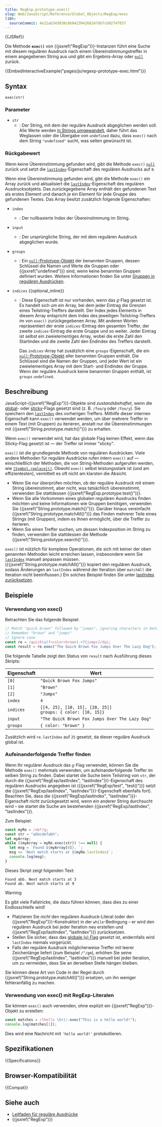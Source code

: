 ```yaml
---
title: RegExp.prototype.exec()
slug: Web/JavaScript/Reference/Global_Objects/RegExp/exec
l10n:
  sourceCommit: 4e21ab343030c6b842394266247db7cb0274f037
---
```


{{JSRef}}

Die Methode **`exec()`** von {{jsxref("RegExp")}}-Instanzen führt eine Suche mit diesem regulären Ausdruck nach einem Übereinstimmungstreffer in einem angegebenen String aus und gibt ein Ergebnis-Array oder [`null`](/de/docs/Web/JavaScript/Reference/Operators/null) zurück.

{{EmbedInteractiveExample("pages/js/regexp-prototype-exec.html")}}

## Syntax

```js-nolint
exec(str)
```

### Parameter

- `str`
  - : Der String, mit dem der reguläre Ausdruck abgeglichen werden soll. Alle Werte werden [in Strings umgewandelt](/de/docs/Web/JavaScript/Reference/Global_Objects/String#string_coercion), daher führt das Weglassen oder die Übergabe von `undefined` dazu, dass `exec()` nach dem String `"undefined"` sucht, was selten gewünscht ist.

### Rückgabewert

Wenn keine Übereinstimmung gefunden wird, gibt die Methode `exec()` [`null`](/de/docs/Web/JavaScript/Reference/Operators/null) zurück und setzt die [`lastIndex`](/de/docs/Web/JavaScript/Reference/Global_Objects/RegExp/lastIndex)-Eigenschaft des regulären Ausdrucks auf `0`.

Wenn eine Übereinstimmung gefunden wird, gibt die Methode `exec()` ein Array zurück und aktualisiert die [`lastIndex`](/de/docs/Web/JavaScript/Reference/Global_Objects/RegExp/lastIndex)-Eigenschaft des regulären Ausdrucksobjekts. Das zurückgegebene Array enthält den gefundenen Text als erstes Element und danach je ein Element für jede Gruppe des gefundenen Textes. Das Array besitzt zusätzlich folgende Eigenschaften:

- `index`
  - : Der nullbasierte Index der Übereinstimmung im String.
- `input`
  - : Der ursprüngliche String, der mit dem regulären Ausdruck abgeglichen wurde.
- `groups`
  - : Ein [`null`-Prototype-Objekt](/de/docs/Web/JavaScript/Reference/Global_Objects/Object#null-prototype_objects) der benannten Gruppen, dessen Schlüssel die Namen und Werte die Gruppen oder {{jsxref("undefined")}} sind, wenn keine benannten Gruppen definiert wurden. Weitere Informationen finden Sie unter [Gruppen in regulären Ausdrücken](/de/docs/Web/JavaScript/Guide/Regular_expressions/Groups_and_backreferences).
- `indices` {{optional_inline}}

  - : Diese Eigenschaft ist nur vorhanden, wenn das [`d`](/de/docs/Web/JavaScript/Reference/Global_Objects/RegExp/hasIndices)-Flag gesetzt ist. Es handelt sich um ein Array, bei dem jeder Eintrag die Grenzen eines Teilstring-Treffers darstellt. Der Index jedes Elements in diesem Array entspricht dem Index des jeweiligen Teilstring-Treffers im von `exec()` zurückgegebenen Array. Mit anderen Worten repräsentiert der erste `indices`-Eintrag den gesamten Treffer, der zweite `indices`-Eintrag die erste Gruppe und so weiter. Jeder Eintrag ist selbst ein zweielementiges Array, wobei die erste Zahl den Startindex und die zweite Zahl den Endindex des Treffers darstellt.

    Das `indices`-Array hat zusätzlich eine `groups`-Eigenschaft, die ein [`null`-Prototype-Objekt](/de/docs/Web/JavaScript/Reference/Global_Objects/Object#null-prototype_objects) aller benannten Gruppen enthält. Die Schlüssel sind die Namen der Gruppen, und jeder Wert ist ein zweielementiges Array mit dem Start- und Endindex der Gruppe. Wenn der reguläre Ausdruck keine benannten Gruppen enthält, ist `groups` `undefined`.

## Beschreibung

JavaScript-{{jsxref("RegExp")}}-Objekte sind _zustandsbehaftet_, wenn die [global](/de/docs/Web/JavaScript/Reference/Global_Objects/RegExp/global)- oder [sticky](/de/docs/Web/JavaScript/Reference/Global_Objects/RegExp/sticky)-Flags gesetzt sind (z. B. `/foo/g` oder `/foo/y`). Sie speichern den [`lastIndex`](/de/docs/Web/JavaScript/Reference/Global_Objects/RegExp/lastIndex) des vorherigen Treffers. Mithilfe dieser internen Eigenschaft kann `exec()` verwendet werden, um über mehrere Treffer in einem Text (mit Gruppen) zu iterieren, anstatt nur die Übereinstimmungen mit {{jsxref("String.prototype.match()")}} zu erhalten.

Wenn `exec()` verwendet wird, hat das globale Flag keinen Effekt, wenn das Sticky-Flag gesetzt ist — der Treffer ist immer "sticky".

`exec()` ist die grundlegende Methode von regulären Ausdrücken. Viele andere Methoden für reguläre Ausdrücke rufen intern `exec()` auf — einschließlich der Methoden, die von String-Methoden aufgerufen werden, wie [`[Symbol.replace]()`](/de/docs/Web/JavaScript/Reference/Global_Objects/RegExp/Symbol.replace). Obwohl `exec()` selbst leistungsstark ist (und am effizientesten), vermittelt es oft nicht am klarsten die Absicht.

- Wenn Sie nur überprüfen möchten, ob der reguläre Ausdruck mit einem String übereinstimmt, aber nicht, was tatsächlich übereinstimmt, verwenden Sie stattdessen {{jsxref("RegExp.prototype.test()")}}.
- Wenn Sie alle Vorkommen eines globalen regulären Ausdrucks finden möchten und keine Informationen wie Gruppen benötigen, verwenden Sie {{jsxref("String.prototype.match()")}}. Darüber hinaus vereinfacht {{jsxref("String.prototype.matchAll()")}} das Finden mehrerer Teile eines Strings (mit Gruppen), indem es Ihnen ermöglicht, über die Treffer zu iterieren.
- Wenn Sie einen Treffer suchen, um dessen Indexposition im String zu finden, verwenden Sie stattdessen die Methode {{jsxref("String.prototype.search()")}}.

`exec()` ist nützlich für komplexe Operationen, die sich mit keiner der oben genannten Methoden leicht erreichen lassen, insbesondere wenn Sie [`lastIndex`](/de/docs/Web/JavaScript/Reference/Global_Objects/RegExp/lastIndex) manuell anpassen müssen. ({{jsxref("String.prototype.matchAll()")}} kopiert den regulären Ausdruck, sodass Änderungen an `lastIndex` während der Iteration über `matchAll` die Iteration nicht beeinflussen.) Ein solches Beispiel finden Sie unter [lastIndex zurücksetzen](/de/docs/Web/JavaScript/Reference/Global_Objects/RegExp/lastIndex#rewinding_lastindex).

## Beispiele

### Verwendung von exec()

Betrachten Sie das folgende Beispiel:

```js
// Match "quick brown" followed by "jumps", ignoring characters in between
// Remember "brown" and "jumps"
// Ignore case
const re = /quick\s(?<color>brown).+?(jumps)/dgi;
const result = re.exec("The Quick Brown Fox Jumps Over The Lazy Dog");
```

Die folgende Tabelle zeigt den Status von `result` nach Ausführung dieses Skripts:

| Eigenschaft | Wert                                                              |
| ----------- | ----------------------------------------------------------------- |
| `[0]`       | `"Quick Brown Fox Jumps"`                                         |
| `[1]`       | `"Brown"`                                                         |
| `[2]`       | `"Jumps"`                                                         |
| `index`     | `4`                                                               |
| `indices`   | `[[4, 25], [10, 15], [20, 25]]`<br />`groups: { color: [10, 15]}` |
| `input`     | `"The Quick Brown Fox Jumps Over The Lazy Dog"`                   |
| `groups`    | `{ color: "brown" }`                                              |

Zusätzlich wird `re.lastIndex` auf `25` gesetzt, da dieser reguläre Ausdruck global ist.

### Aufeinanderfolgende Treffer finden

Wenn Ihr regulärer Ausdruck das [`g`](/de/docs/Web/JavaScript/Guide/Regular_expressions#advanced_searching_with_flags)-Flag verwendet, können Sie die Methode `exec()` mehrmals verwenden, um aufeinanderfolgende Treffer im selben String zu finden. Dabei startet die Suche beim Teilstring von `str`, der durch die {{jsxref("RegExp/lastIndex", "lastIndex")}}-Eigenschaft des regulären Ausdrucks angegeben ist ({{jsxref("RegExp/test", "test()")}} setzt die {{jsxref("RegExp/lastIndex", "lastIndex")}}-Eigenschaft ebenfalls fort). Beachten Sie, dass die {{jsxref("RegExp/lastIndex", "lastIndex")}}-Eigenschaft nicht zurückgesetzt wird, wenn ein anderer String durchsucht wird – sie startet die Suche am bestehenden {{jsxref("RegExp/lastIndex", "lastIndex")}}.

Zum Beispiel:

```js
const myRe = /ab*/g;
const str = "abbcdefabh";
let myArray;
while ((myArray = myRe.exec(str)) !== null) {
  let msg = `Found ${myArray[0]}. `;
  msg += `Next match starts at ${myRe.lastIndex}`;
  console.log(msg);
}
```

Dieses Skript zeigt folgenden Text:

```plain
Found abb. Next match starts at 3
Found ab. Next match starts at 9
```

> [!WARNING]
> Es gibt viele Fallstricke, die dazu führen können, dass dies zu einer Endlosschleife wird!
>
> - Platzieren Sie _nicht_ den regulären Ausdruck-Literal (oder den {{jsxref("RegExp")}}-Konstruktor) in der `while`-Bedingung – er wird den regulären Ausdruck bei jeder Iteration neu erstellen und {{jsxref("RegExp/lastIndex", "lastIndex")}} zurücksetzen.
> - Stellen Sie sicher, dass das [globale (`g`) Flag](/de/docs/Web/JavaScript/Guide/Regular_expressions#advanced_searching_with_flags) gesetzt ist, andernfalls wird `lastIndex` niemals vorgerückt.
> - Falls der reguläre Ausdruck möglicherweise Treffer mit leerer Zeichenlänge liefert (zum Beispiel `/^/gm`), erhöhen Sie seine {{jsxref("RegExp/lastIndex", "lastIndex")}} manuell bei jeder Iteration, um zu vermeiden, dass Sie an derselben Stelle hängen bleiben.

Sie können diese Art von Code in der Regel durch {{jsxref("String.prototype.matchAll()")}} ersetzen, um ihn weniger fehleranfällig zu machen.

### Verwendung von exec() mit RegExp-Literalen

Sie können `exec()` auch verwenden, ohne explizit ein {{jsxref("RegExp")}}-Objekt zu erstellen:

```js
const matches = /(hello \S+)/.exec("This is a hello world!");
console.log(matches[1]);
```

Dies wird eine Nachricht mit `'hello world!'` protokollieren.

## Spezifikationen

{{Specifications}}

## Browser-Kompatibilität

{{Compat}}

## Siehe auch

- [Leitfaden für reguläre Ausdrücke](/de/docs/Web/JavaScript/Guide/Regular_expressions)
- {{jsxref("RegExp")}}
